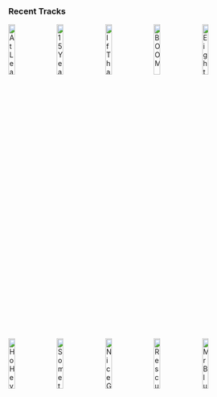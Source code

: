### Recent Tracks
[<img src='https://lastfm.freetls.fastly.net/i/u/300x300/ea413fd6d34047ae95ac4f2e0b51ec89.png' width='16%' height='16%' alt='At Least It Was Here ("Community" Main Title) [Full Length Version]'>](https://www.last.fm/music/the%2b88/_/at%2bleast%2bit%2bwas%2bhere%2b%2528%2522community%2522%2bmain%2btitle%2529%2b%255bfull%2blength%2bversion%255d)&nbsp;&nbsp;&nbsp;&nbsp;[<img src='https://lastfm.freetls.fastly.net/i/u/300x300/97f43c33e99cb807854f860285345369.png' width='16%' height='16%' alt='15 Years'>](https://www.last.fm/music/vistas/_/15%2byears)&nbsp;&nbsp;&nbsp;&nbsp;[<img src='https://lastfm.freetls.fastly.net/i/u/300x300/9fef30d38a6f44774457719c6711195f.png' width='16%' height='16%' alt='If Thats Alright'>](https://www.last.fm/music/betcha/_/if%2bthat%2527s%2balright)&nbsp;&nbsp;&nbsp;&nbsp;[<img src='https://lastfm.freetls.fastly.net/i/u/300x300/040ab1a2d397d7f68294d0a8e51b7789.png' width='16%' height='16%' alt='BOOM'>](https://www.last.fm/music/x%2bambassadors/_/boom)&nbsp;&nbsp;&nbsp;&nbsp;[<img src='https://lastfm.freetls.fastly.net/i/u/300x300/5fd694f374214484b1745456841ecff9.png' width='16%' height='16%' alt='Eight Days a Week'>](https://www.last.fm/music/the%2bbeatles%2brevival%2bband/_/eight%2bdays%2ba%2bweek)&nbsp;&nbsp;&nbsp;&nbsp;<br>[<img src='https://lastfm.freetls.fastly.net/i/u/300x300/d729c74038524c40b775b11d3a51855d.png' width='16%' height='16%' alt='Ho Hey'>](https://www.last.fm/music/the%2blumineers/_/ho%2bhey)&nbsp;&nbsp;&nbsp;&nbsp;[<img src='https://lastfm.freetls.fastly.net/i/u/300x300/aa9e02325be944cab8e4392f1948f5e0.png' width='16%' height='16%' alt='Something Good Can Work'>](https://www.last.fm/music/two%2bdoor%2bcinema%2bclub/_/something%2bgood%2bcan%2bwork)&nbsp;&nbsp;&nbsp;&nbsp;[<img src='https://lastfm.freetls.fastly.net/i/u/300x300/af79cdb6a5f5c3d6a2f5edbad092a265.png' width='16%' height='16%' alt='Nice Guy'>](https://www.last.fm/music/courtship./_/nice%2bguy)&nbsp;&nbsp;&nbsp;&nbsp;[<img src='https://lastfm.freetls.fastly.net/i/u/300x300/fae2d16591b169950ce2e2935aa32ece.png' width='16%' height='16%' alt='Rescue Me'>](https://www.last.fm/music/onerepublic/_/rescue%2bme)&nbsp;&nbsp;&nbsp;&nbsp;[<img src='https://lastfm.freetls.fastly.net/i/u/300x300/b65b8622bc1d4879c88ffa3472b3a161.png' width='16%' height='16%' alt='Mr Blue'>](https://www.last.fm/music/catherine%2bfeeny/_/mr%2bblue)&nbsp;&nbsp;&nbsp;&nbsp;<br>